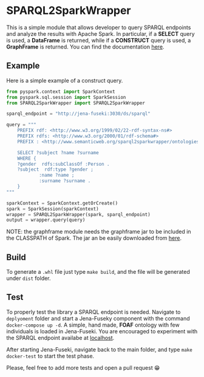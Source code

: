 # SPARQL2SparkWrapper

This is a simple module that allows developer to query SPARQL endpoints and analyze the results with Apache Spark.
In particular, if a __SELECT__ query is used, a __DataFrame__ is returned, while if a __CONSTRUCT__ query is used, a __GraphFrame__ is returned.
You can find the documentation [here]().

## Example

Here is a simple example of a construct query.
```python
from pyspark.context import SparkContext
from pyspark.sql.session import SparkSession
from SPARQL2SparkWrapper import SPARQL2SparkWrapper

sparql_endpoint = "http://jena-fuseki:3030/ds/sparql"

query = """
    PREFIX rdf: <http://www.w3.org/1999/02/22-rdf-syntax-ns#>
    PREFIX rdfs: <http://www.w3.org/2000/01/rdf-schema#>
    PREFIX : <http://www.semanticweb.org/sparql2sparkwrapper/ontologies/foaf#>

    SELECT ?subject ?name ?surname
    WHERE {
    ?gender  rdfs:subClassOf :Person .
    ?subject  rdf:type ?gender ;
            :name ?name ;
            :surname ?surname .
    }
"""

sparkContext = SparkContext.getOrCreate()
spark = SparkSession(sparkContext)
wrapper = SPARQL2SparkWrapper(spark, sparql_endpoint)
output = wrapper.query(query)
```

NOTE: the graphframe module needs the graphframe jar to be included in the CLASSPATH of Spark.
The jar an be easily downloaded from [here](http://dl.bintray.com/spark-packages/maven/graphframes/graphframes/0.7.0-spark2.4-s_2.11/graphframes-0.7.0-spark2.4-s_2.11.jar).


## Build
To generate a `.whl` file just type `make build`, and the file will be generated under `dist` folder.

## Test
To properly test the library a SPARQL endpoint is needed.
Navigate to `deplyoment` folder and start a Jena-Fuseky component with the command `docker-compose up -d`.
A simple, hand made, **FOAF** ontology with few individuals is loaded in Jena-Fuseki.
You are encouraged to experiment with the SPARQL endpoint availabe at [localhost](http://localhost:3030).

After starting Jena-Fuseki, navigate back to the main folder, and type `make docker-test` to start the test phase.

Please, feel free to add more tests and open a pull request 😁

